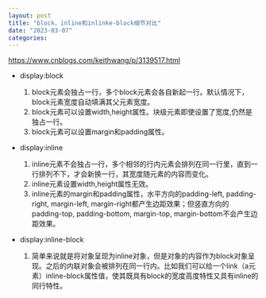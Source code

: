 ```yaml
---
layout: post
title: "block，inline和inlinke-block细节对比"
date: "2023-03-07"
categories: 
---
```

<p><a href="https://www.cnblogs.com/keithwang/p/3139517.html">https://www.cnblogs.com/keithwang/p/3139517.html</a></p>
<ul>
<li>display:block</li>
</ul>
<ol>
<li style="list-style-type:none">
<ol>
<li>block元素会独占一行，多个block元素会各自新起一行。默认情况下，block元素宽度自动填满其父元素宽度。</li>
<li>block元素可以设置width,height属性。块级元素即使设置了宽度,仍然是独占一行。</li>
<li>block元素可以设置margin和padding属性。</li>
</ol>
</li>
</ol>
<ul>
<li>display:inline</li>
</ul>
<ol>
<li style="list-style-type:none">
<ol>
<li>inline元素不会独占一行，多个相邻的行内元素会排列在同一行里，直到一行排列不下，才会新换一行，其宽度随元素的内容而变化。</li>
<li>inline元素设置width,height属性无效。</li>
<li>inline元素的margin和padding属性，水平方向的padding-left, padding-right, margin-left, margin-right都产生边距效果；但竖直方向的padding-top, padding-bottom, margin-top, margin-bottom不会产生边距效果。</li>
</ol>
</li>
</ol>
<ul>
<li>display:inline-block</li>
</ul>
<ol>
<li style="list-style-type:none">
<ol>
<li>简单来说就是将对象呈现为inline对象，但是对象的内容作为block对象呈现。之后的内联对象会被排列在同一行内。比如我们可以给一个link（a元素）inline-block属性值，使其既具有block的宽度高度特性又具有inline的同行特性。</li>
</ol>
</li>
</ol>
